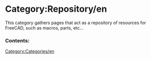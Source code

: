 # Category:Repository/en
This category gathers pages that act as a repository of resources for FreeCAD, such as macros, parts, etc\...

### Contents:

[Category:Categories/en](Category:Categories/en.md)
